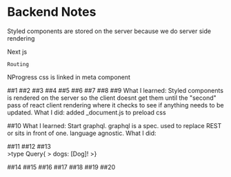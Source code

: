 # Backend Notes
Styled components 
    are stored on the server because we do server side rendering

Next js

    Routing

NProgress
    css is linked in meta component 

 ##1
 ##2
 ##3
 ##4
 ##5
 ##6
 ##7
 ##8
 ##9
    What I learned: Styled components is rendered on the server so the client doesnt get them until the "second" pass of react client rendering where it checks to see if anything needs to be updated.
    What I did: added _document.js to preload css
    
 ##10
    What I learned: Start graphql. graphql is a spec. used to replace REST or sits in front of one. language agnostic. 
    What I did:
    
 ##11
 ##12 
 ##13  
    >type Query{
    >   dogs: [Dog]!
    >}
    
 ##14
 ##15
 ##16
 ##17
 ##18
 ##19
 ##20   
